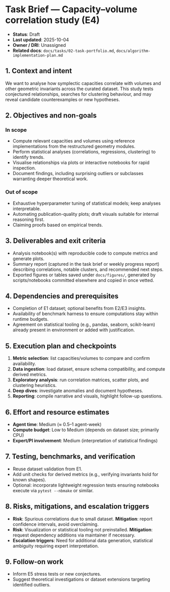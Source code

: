 # Task Brief — Capacity–volume correlation study (E4)

- **Status**: Draft
- **Last updated**: 2025-10-04
- **Owner / DRI**: Unassigned
- **Related docs**: `docs/tasks/02-task-portfolio.md`, `docs/algorithm-implementation-plan.md`

## 1. Context and intent

We want to analyse how symplectic capacities correlate with volumes and other geometric invariants
across the curated dataset. This study tests conjectured relationships, searches for clustering
behaviour, and may reveal candidate counterexamples or new hypotheses.

## 2. Objectives and non-goals

### In scope

- Compute relevant capacities and volumes using reference implementations from the restructured
  geometry modules.
- Perform statistical analyses (correlations, regressions, clustering) to identify trends.
- Visualise relationships via plots or interactive notebooks for rapid inspection.
- Document findings, including surprising outliers or subclasses warranting deeper theoretical work.

### Out of scope

- Exhaustive hyperparameter tuning of statistical models; keep analyses interpretable.
- Automating publication-quality plots; draft visuals suitable for internal reasoning first.
- Claiming proofs based on empirical trends.

## 3. Deliverables and exit criteria

- Analysis notebook(s) with reproducible code to compute metrics and generate plots.
- Summary report (captured in the task brief or weekly progress report) describing correlations,
  notable clusters, and recommended next steps.
- Exported figures or tables saved under `docs/figures/`, generated by scripts/notebooks committed
  elsewhere and copied in once vetted.

## 4. Dependencies and prerequisites

- Completion of E1 dataset; optional benefits from E2/E3 insights.
- Availability of benchmark harness to ensure computations stay within runtime budgets.
- Agreement on statistical tooling (e.g., pandas, seaborn, scikit-learn) already present in
  environment or added with justification.

## 5. Execution plan and checkpoints

1. **Metric selection**: list capacities/volumes to compare and confirm availability.
1. **Data ingestion**: load dataset, ensure schema compatibility, and compute derived metrics.
1. **Exploratory analysis**: run correlation matrices, scatter plots, and clustering heuristics.
1. **Deep dives**: investigate anomalies and document hypotheses.
1. **Reporting**: compile narrative and visuals, highlight follow-up questions.

## 6. Effort and resource estimates

- **Agent time**: Medium (≈ 0.5–1 agent-week)
- **Compute budget**: Low to Medium (depends on dataset size; primarily CPU)
- **Expert/PI involvement**: Medium (interpretation of statistical findings)

## 7. Testing, benchmarks, and verification

- Reuse dataset validation from E1.
- Add unit checks for derived metrics (e.g., verifying invariants hold for known shapes).
- Optional: incorporate lightweight regression tests ensuring notebooks execute via
  `pytest --nbmake` or similar.

## 8. Risks, mitigations, and escalation triggers

- **Risk**: Spurious correlations due to small dataset. **Mitigation**: report confidence intervals,
  avoid overclaiming.
- **Risk**: Visualization or statistical tooling not preinstalled. **Mitigation**: request
  dependency additions via maintainer if necessary.
- **Escalation triggers**: Need for additional data generation, statistical ambiguity requiring
  expert interpretation.

## 9. Follow-on work

- Inform E5 stress tests or new conjectures.
- Suggest theoretical investigations or dataset extensions targeting identified outliers.
